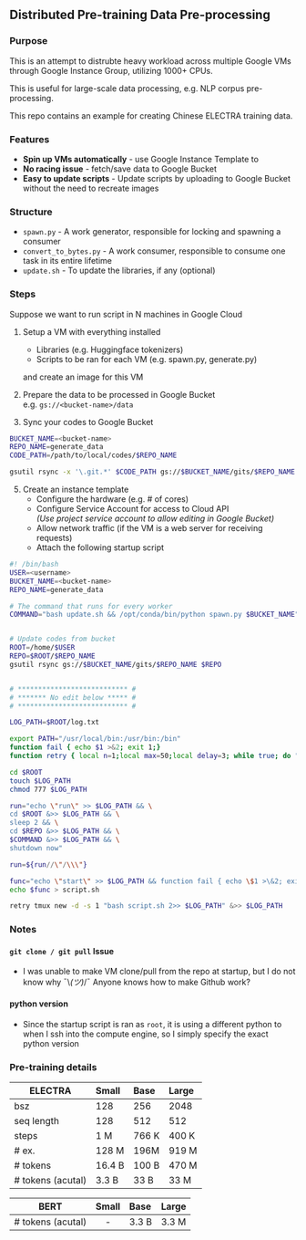 ## Distributed Pre-training Data Pre-processing

### **Purpose**

This is an attempt to distrubte heavy workload across multiple Google VMs through Google Instance Group, utilizing 1000+ CPUs.

This is useful for large-scale data processing, e.g. NLP corpus pre-processing.

This repo contains an example for creating Chinese ELECTRA training data. 



### **Features**
- **Spin up VMs automatically** - use Google Instance Template to 
- **No racing issue** - fetch/save data to Google Bucket 
- **Easy to update scripts** - Update scripts by uploading to Google Bucket without the need to recreate images



### **Structure**
- `spawn.py` - A work generator, responsible for locking and spawning a consumer
- `convert_to_bytes.py` - A work consumer, responsible to consume one task in its entire lifetime
- `update.sh` - To update the libraries, if any (optional)



### **Steps**

Suppose we want to run script in N machines in Google Cloud

1. Setup a VM with everything installed<br/>
   - Libraries (e.g. Huggingface tokenizers)
   - Scripts to be ran for each VM (e.g. spawn.py, generate.py)

   and create an image for this VM

2. Prepare the data to be processed in Google Bucket<br/>
   e.g. `gs://<bucket-name>/data`

3. Sync your codes to Google Bucket<br/>
   
```bash
BUCKET_NAME=<bucket-name>
REPO_NAME=generate_data
CODE_PATH=/path/to/local/codes/$REPO_NAME

gsutil rsync -x '\.git.*' $CODE_PATH gs://$BUCKET_NAME/gits/$REPO_NAME
```

5. Create an instance template
   - Configure the hardware (e.g. # of cores)
   - Configure Service Account for access to Cloud API <br/>*(Use project service account to allow editing in Google Bucket)*
   - Allow network traffic (if the VM is a web server for receiving requests)
   - Attach the following startup script

```bash
#! /bin/bash
USER=<username>
BUCKET_NAME=<bucket-name>
REPO_NAME=generate_data

# The command that runs for every worker
COMMAND="bash update.sh && /opt/conda/bin/python spawn.py $BUCKET_NAME"


# Update codes from bucket
ROOT=/home/$USER
REPO=$ROOT/$REPO_NAME
gsutil rsync gs://$BUCKET_NAME/gits/$REPO_NAME $REPO


# *************************** #
# ******* No edit below ***** #
# *************************** #

LOG_PATH=$ROOT/log.txt

export PATH="/usr/local/bin:/usr/bin:/bin"
function fail { echo $1 >&2; exit 1;}
function retry { local n=1;local max=50;local delay=3; while true; do "$@" && break || { if [[ $n -lt $max ]]; then ((n++)); echo "Command failed. Attempt $n/$max:"; sleep $delay; else fail "The command has failed after $n attempts."; fi }; done; }

cd $ROOT
touch $LOG_PATH
chmod 777 $LOG_PATH

run="echo \"run\" >> $LOG_PATH && \
cd $ROOT &>> $LOG_PATH && \
sleep 2 && \
cd $REPO &>> $LOG_PATH && \
$COMMAND &>> $LOG_PATH && \
shutdown now"

run=${run//\"/\\\"}

func="echo \"start\" >> $LOG_PATH && function fail { echo \$1 >\&2; exit 1;};function retry { local n=1;local max=100;local delay=2; while true; do \"\$@\" && break || { if [[ \$n -lt \$max ]]; then ((n++)); echo \"Command failed. Attempt \$n/\$max:\"; sleep \$delay; else fail \"The command has failed after \$n attempts.\"; fi }; done; }; echo \"func\" >> $LOG_PATH && retry tmux new -d -s 2 \"$run\";"
echo $func > script.sh

retry tmux new -d -s 1 "bash script.sh 2>> $LOG_PATH" &>> $LOG_PATH

```




### **Notes**

#### `git clone / git pull` Issue
- I was unable to make VM clone/pull from the repo at startup, but I do not know why ¯\\_(ツ)_/¯ Anyone knows how to make Github work?

#### python version
- Since the startup script is ran as `root`, it is using a different python to when I ssh into the compute engine, so I simply specify the exact python version





### **Pre-training details**


| ELECTRA             | Small  | Base  | Large  |
| ------------------- | :----- | :---- | :----- |
| bsz                 | 128    | 256   | 2048   |
| seq length          | 128    | 512   | 512    |
| steps               | 1 M    | 766 K | 400 K  |
| # ex.               | 128 M  | 196M  | 919 M  |
| # tokens            | 16.4 B | 100 B | 470 M  |
| # tokens (acutal)   | 3.3 B  | 33 B  | 33 M   |
 

| BERT                | Small  | Base  | Large  |
| ------------------- | :----: | :---- | :----- |
| # tokens (acutal)   |   -    | 3.3 B | 3.3 M  |

